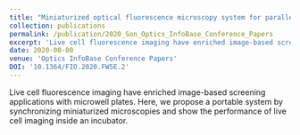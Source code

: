 ```yaml
---
title: "Miniaturized optical fluorescence microscopy system for parallel in situ imaging"
collection: publications
permalink: /publication/2020_Son_Optics_InfoBase_Conference_Papers
excerpt: 'Live cell fluorescence imaging have enriched image-based screening applications with microwell plates. Here, we propose a portable system by synchronizing miniaturized microscopies and show the performance of live cell imaging inside an incubator.'
date: 2020-00-00
venue: 'Optics InfoBase Conference Papers'
DOI: '10.1364/FIO.2020.FW5E.2'
---
```

Live cell fluorescence imaging have enriched image-based screening applications with microwell plates. Here, we propose a portable system by synchronizing miniaturized microscopies and show the performance of live cell imaging inside an incubator.
